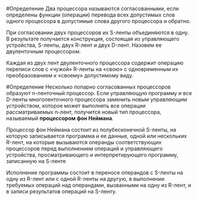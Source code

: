 #Определение  Два процессора называются согласованными, если определены функции (операции) перевода всех допустимых слов одного процессора в допустимые слова другого процессора и обратно. 

При согласовании двух процессоров их S-ленты объединяются в одну. В результате получается конструкция, состоящая из управляющего устройства, S-ленты, двух R-лент и двух D-лент. Назовем ее двуленточным процессором. 

Каждая из двух лент двуленточного процессора содержит операцию переписи слов с «чужой» R-ленты на «свою» с одновременным их преобразованием к «своему» допустимому виду. 

#Определение Несколько попарно согласованных процессоров образуют n-ленточный процессор. Если управляющую программу и все D-ленты многоленточного процессора заменить новым управляющим устройством, которое может выполнять все операции рассматриваемых n-лент, получится новый тип процессора, называемый **процессором фон Неймана**. 

Процессор фон Неймана состоит из полубесконечной S-ленты, на которую записывается программа и ее данные, одной или нескольких R-лент, на которые вызываются операнды соответствующих процессоров перед выполнением операций и управляющего устройства, просматривающего и интерпретирующего программу, записанную на S-ленте 

Исполнение программы состоит в переносе операндов с S-ленты на одну из R-лент или с одной R-ленты на другую, в выполнении требуемых операций над операндами, вызванными на одну из R-лент, и в записи результатов операций на S-ленту.